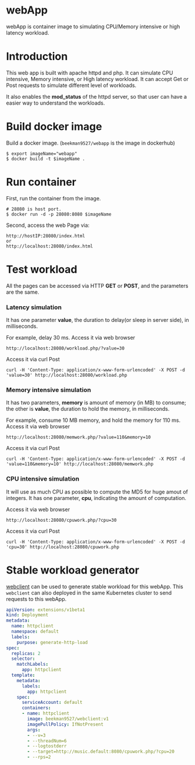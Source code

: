 # webApp #
webApp is container image to simulating CPU/Memory intensive or high latency workload.

# Introduction #
This web app is built with apache httpd and php. It can simulate  CPU intensive, Memory intensive, or High latency workload.
It can accept Get or Post requests to simulate different level of workloads.

It also enables the **mod_status** of the httpd server, so that user can have a easier way to understand the workloads.


# Build docker image #
Build a docker image. (`beekman9527/webapp` is the image in dockerhub)
```console
$ export imageName="webapp"
$ docker build -t $imageName .
```

# Run container #
First, run the container from the image.
```console
# 28080 is host port.
$ docker run -d -p 28080:8080 $imageName
```

Second, access the web Page via:
```console
http://hostIP:28080/index.html
or
http://localhost:28080/index.html
```

# Test workload #

All the pages can be accessed via HTTP **GET** or **POST**, and the parameters are the same.

### Latency simulation ###
It has one parameter **value**, the duration to delay(or sleep in server side), in milliseconds.

For example, delay 30 ms. Access it via web browser
```console
http://localhost:28080/workload.php/?value=30
```
Access it via curl Post
```console
curl -H 'Content-Type: application/x-www-form-urlencoded' -X POST -d 'value=30' http://localhost:28080/workload.php
```

### Memory intensive simulation ###
It has two parameters, **memory** is amount of memory (in MB) to consume; the other is **value**, the duration to hold the 
memory, in milliseconds.

For example, consume 10 MB memory, and hold the memory for 110 ms.
Access it via web browser
```console
http://localhost:28080/memwork.php/?value=110&memory=10
```
Access it via curl Post
```console
curl -H 'Content-Type: application/x-www-form-urlencoded' -X POST -d 'value=110&memory=10' http://localhost:28080/memwork.php
```

### CPU intensive simulation ###
It will use as much CPU as possible to compute the MD5 for huge amout of integers. 
It has one parameter, **cpu**, indicating the amount of computation.

Access it via web browser
```console
http://localhost:28080/cpuwork.php/?cpu=30
```
Access it via curl Post
```console
curl -H 'Content-Type: application/x-www-form-urlencoded' -X POST -d 'cpu=30' http://localhost:28080/cpuwork.php
```

# Stable workload generator #
[webclient](https://github.com/songbinliu/webclient) can be used to generate stable workload for this webApp.
This `webclient` can also deployed in the same Kubernetes cluster to send requests to this webApp.
```yaml
apiVersion: extensions/v1beta1
kind: Deployment
metadata:
  name: httpclient
  namespace: default
  labels:
    purpose: generate-http-load
spec:
  replicas: 2
  selector:
    matchLabels:
      app: httpclient
  template:
    metadata:
      labels:
        app: httpclient
    spec:
      serviceAccount: default
      containers:
      - name: httpclient
        image: beekman9527/webclient:v1
        imagePullPolicy: IfNotPresent
        args:
        - --v=3
        - --threadNum=6
        - --logtostderr
        - --target=http://music.default:8080/cpuwork.php/?cpu=20
        - --rps=2
```
